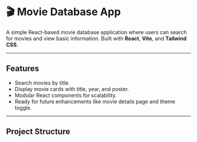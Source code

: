 # 🎬 Movie Database App

A simple React-based movie database application where users can search for movies and view basic information. Built with **React**, **Vite**, and **Tailwind CSS**.

---

## Features

- Search movies by title.
- Display movie cards with title, year, and poster.
- Modular React components for scalability.
- Ready for future enhancements like movie details page and theme toggle.

---

## Project Structure

